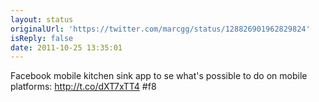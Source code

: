 ```yaml
---
layout: status
originalUrl: 'https://twitter.com/marcgg/status/128826901962829824'
isReply: false
date: 2011-10-25 13:35:01
---
```


Facebook mobile kitchen sink app to se what's possible to do on mobile platforms: http://t.co/dXT7xTT4 #f8
